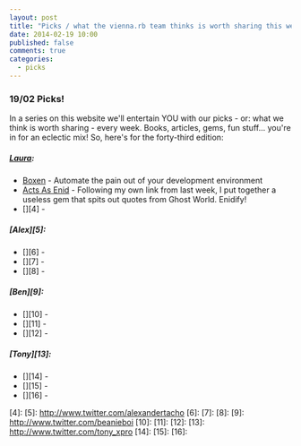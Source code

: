 ```yaml
---
layout: post
title: "Picks / what the vienna.rb team thinks is worth sharing this week"
date: 2014-02-19 10:00
published: false
comments: true
categories:
  - picks
---
```


### 19/02 Picks!

In a series on this website we'll entertain YOU with our picks - or: what we think is worth sharing - every week.
Books, articles, gems, fun stuff... you're in for an eclectic mix! So, here's for the forty-third edition:

##### [Laura][1]:
  - [Boxen][2] - Automate the pain out of your development environment
  - [Acts As Enid][3] - Following my own link from last week, I put together a useless gem that spits out quotes from Ghost World. Enidify!
  - [][4] -

##### [Alex][5]:
  - [][6] -
  - [][7] -
  - [][8] -

##### [Ben][9]:
  - [][10] -
  - [][11] -
  - [][12] -

##### [Tony][13]:
  - [][14] -
  - [][15] -
  - [][16] -


[1]: http://www.twitter.com/alicetragedy
[2]: http://boxen.github.com
[3]: https://github.com/alicetragedy/acts_as_enid
[4]:
[5]: http://www.twitter.com/alexandertacho
[6]:
[7]:
[8]:
[9]: http://www.twitter.com/beanieboi
[10]:
[11]:
[12]:
[13]: http://www.twitter.com/tony_xpro
[14]:
[15]:
[16]:
